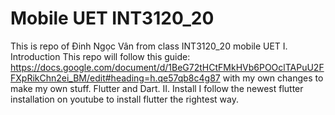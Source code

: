 # Mobile UET INT3120_20
This is repo of Đinh Ngọc Vân from class INT3120_20 mobile UET
I. Introduction
This repo will follow this guide: https://docs.google.com/document/d/1BeG72tHCtFMkHVb6POOclTAPuU2FFXpRikChn2ei_BM/edit#heading=h.qe57qb8c4g87 with my own changes to make my own stuff.
Flutter and Dart.
II. Install
I follow the newest flutter installation on youtube to install flutter the rightest way.
